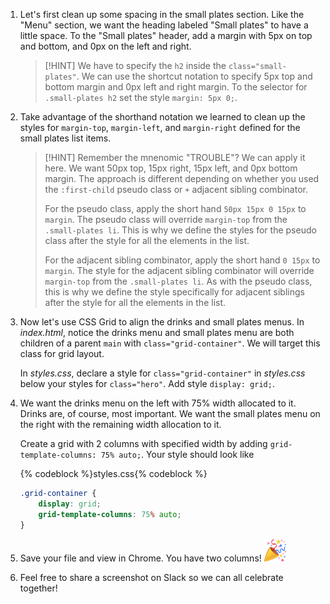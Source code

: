 1. Let's first clean up some spacing in the small plates section. Like the "Menu" section, we want the heading labeled "Small plates" to have a little space. To the "Small plates" header, add a margin with 5px on top and bottom, and 0px on the left and right.

   >[!HINT]
   >We have to specify the `h2` inside the `class="small-plates"`. We can use the shortcut notation to specify 5px top and bottom margin and 0px left and right margin. To the selector for `.small-plates h2` set the style `margin: 5px 0;`.

1. Take advantage of the shorthand notation we learned to clean up the styles for `margin-top`, `margin-left`, and `margin-right` defined for the small plates list items. 

   >[!HINT]
   >Remember the mnenomic "TROUBLE"? We can apply it here. We want 50px top, 15px right, 15px left, and 0px bottom margin. The approach is different depending on whether you used the `:first-child` pseudo class or `+` adjacent sibling combinator.
   >
   >For the pseudo class, apply the short hand `50px 15px 0 15px` to `margin`. The pseudo class will override `margin-top` from the `.small-plates li`. This is why we define the styles for the pseudo class after the style for all the elements in the list.
   >
   >For the adjacent sibling combinator, apply the short hand `0 15px` to `margin`. The style for the adjacent sibling combinator will override `margin-top` from the `.small-plates li`. As with the pseudo class, this is why we define the style specifically for adjacent siblings after the style for all the elements in the list.

1. Now let's use CSS Grid to align the drinks and small plates menus. In _index.html_, notice the drinks menu and small plates menu are both children of a parent `main` with `class="grid-container"`. We will target this class for grid layout. 

   In _styles.css_, declare a style for `class="grid-container"` in _styles.css_ below your styles for `class="hero"`. Add style `display: grid;`.

1. We want the drinks menu on the left with 75% width allocated to it. Drinks are, of course, most important. We want the small plates menu on the right with the remaining width allocation to it. 

   Create a grid with 2 columns with specified width by adding `grid-template-columns: 75% auto;`. Your style should look like
   
   {% codeblock %}styles.css{% codeblock %}
    ```css
    .grid-container {
        display: grid;
        grid-template-columns: 75% auto;
    }
    ```
1. Save your file and view in Chrome. You have two columns! ![](../../images/emojis/party-popper.png)

1. Feel free to share a screenshot on Slack so we can all celebrate together!

